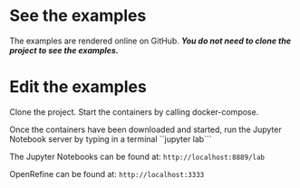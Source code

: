 See the examples
================
The examples are rendered online on GitHub. ***You do not need to clone the project to see the examples.***

Edit the examples
==================
Clone the project. Start the containers by calling docker-compose. 

Once the containers have been downloaded and started, run the Jupyter Notebook server by typing in a terminal
``jupyter lab```

The Jupyter Notebooks can be found at: `http://localhost:8889/lab`

OpenRefine can be found at: `http://localhost:3333`
